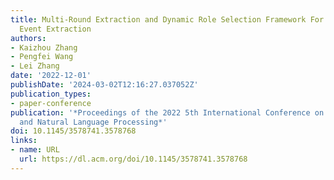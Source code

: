 ```yaml
---
title: Multi-Round Extraction and Dynamic Role Selection Framework For Document-Level
  Event Extraction
authors:
- Kaizhou Zhang
- Pengfei Wang
- Lei Zhang
date: '2022-12-01'
publishDate: '2024-03-02T12:16:27.037052Z'
publication_types:
- paper-conference
publication: '*Proceedings of the 2022 5th International Conference on Machine Learning
  and Natural Language Processing*'
doi: 10.1145/3578741.3578768
links:
- name: URL
  url: https://dl.acm.org/doi/10.1145/3578741.3578768
---
```

